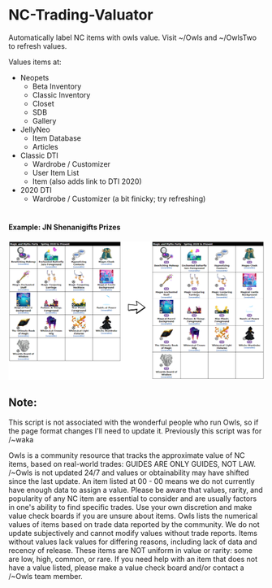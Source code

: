 # NC-Trading-Valuator
Automatically label NC items with owls value. Visit ~/Owls and ~/OwlsTwo to refresh values.

Values items at:
- Neopets 
  - Beta Inventory
  - Classic Inventory
  - Closet
  - SDB
  - Gallery
- JellyNeo 
  - Item Database
  - Articles
- Classic DTI
  - Wardrobe / Customizer
  - User Item List
  - Item (also adds link to DTI 2020)
- 2020 DTI
  - Wardrobe / Customizer (a bit finicky; try refreshing)

#
#### Example: JN Shenanigifts Prizes
![Example: JN Shenanigifts Prizes](demo.png)


## Note:
This script is not associated with the wonderful people who run Owls, so if the page format changes I'll need to update it.
Previously this script was for /~waka

Owls is a community resource that tracks the approximate value of NC items, based on real-world trades:
GUIDES ARE ONLY GUIDES, NOT LAW.
/~Owls is not updated 24/7 and values or obtainability may have shifted since the last update.
An item listed at 00 - 00 means we do not currently have enough data to assign a value.
Please be aware that values, rarity, and popularity of any NC item are essential to consider and are usually factors in one's 
ability to find specific trades. Use your own discretion and make value check boards if you are unsure about items.
Owls lists the numerical values of items based on trade data reported by the community. We do not update subjectively and 
cannot modify values without trade reports.
Items without values lack values for differing reasons, including lack of data and recency of release. These items are NOT 
uniform in value or rarity: some are low, high, common, or rare. If you need help with an item that does not have a value 
listed, please make a value check board and/or contact a /~Owls team member.
